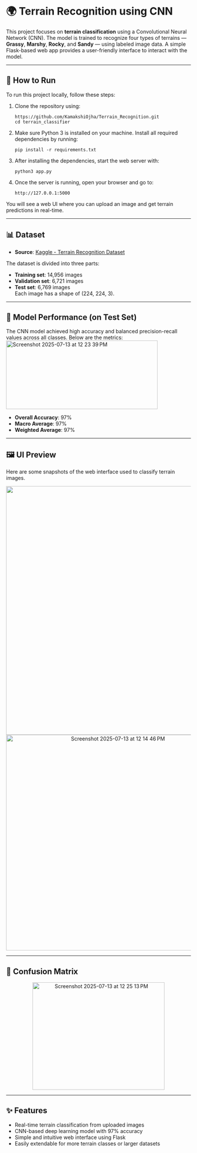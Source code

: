 # 🌍 Terrain Recognition using CNN

This project focuses on **terrain classification** using a Convolutional Neural Network (CNN). The model is trained to recognize four types of terrains — **Grassy**, **Marshy**, **Rocky**, and **Sandy** — using labeled image data. A simple Flask-based web app provides a user-friendly interface to interact with the model.

---

## 🚀 How to Run

To run this project locally, follow these steps:

1. Clone the repository using:

   `https://github.com/KamakshiOjha/Terrain_Recognition.git`  
   `cd terrain_classifier`

2. Make sure Python 3 is installed on your machine. Install all required dependencies by running:  
   
   `pip install -r requirements.txt`

3. After installing the dependencies, start the web server with:  
   
   `python3 app.py`

4. Once the server is running, open your browser and go to:  
   
   `http://127.0.0.1:5000`

You will see a web UI where you can upload an image and get terrain predictions in real-time.

---

## 📊 Dataset

- **Source**: [Kaggle - Terrain Recognition Dataset](https://www.kaggle.com/datasets/atharv1610/terrain-recognition)

The dataset is divided into three parts:
- **Training set**: 14,956 images  
- **Validation set**: 6,721 images  
- **Test set**: 6,769 images  
Each image has a shape of (224, 224, 3).

---

## 🧠 Model Performance (on Test Set)

The CNN model achieved high accuracy and balanced precision-recall values across all classes. Below are the metrics:
<img width="413" height="187" alt="Screenshot 2025-07-13 at 12 23 39 PM" src="https://github.com/user-attachments/assets/f20608a5-78ac-49b9-9548-0de92e437680" />

- **Overall Accuracy**: 97%  
- **Macro Average**: 97%  
- **Weighted Average**: 97%

---

## 🖼 UI Preview

Here are some snapshots of the web interface used to classify terrain images.

<p align="center">
  <img width="1357" height="678" alt="Screenshot 2025-07-13 at 12 13 41 PM" src="https://github.com/user-attachments/assets/79832f90-f0c2-41fb-921e-f73ab883e6a3" />
  <img width="594" height="588" alt="Screenshot 2025-07-13 at 12 14 46 PM" src="https://github.com/user-attachments/assets/86977970-f619-486b-9e00-3162617a4b7f" />
</p>

---

## 📌 Confusion Matrix

<p align="center">
  <img width="360" height="293" alt="Screenshot 2025-07-13 at 12 25 13 PM" src="https://github.com/user-attachments/assets/63b619ef-861b-4dac-9678-c4ef8943bf0a" />
</p>

---

## ✨ Features

- Real-time terrain classification from uploaded images
- CNN-based deep learning model with 97% accuracy
- Simple and intuitive web interface using Flask
- Easily extendable for more terrain classes or larger datasets


